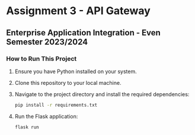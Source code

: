 
# Assignment 3 - API Gateway
## Enterprise Application Integration - Even Semester 2023/2024

### How to Run This Project

1. Ensure you have Python installed on your system.

2. Clone this repository to your local machine.

3. Navigate to the project directory and install the required dependencies:
   ```bash
   pip install -r requirements.txt
   ```

4. Run the Flask application:
   ```bash
   flask run
   ```
